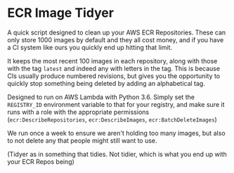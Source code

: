 # ECR Image Tidyer

A quick script designed to clean up your AWS ECR Repositories. These can only store 1000 images by default and they all cost money, and if you have a CI system like ours you quickly end up hitting that limit.

It keeps the most recent 100 images in each repository, along with those with the tag `latest` and indeed any with letters in the tag. This is because CIs usually produce numbered revisions, but gives you the opportunity to quickly stop something being deleted by adding an alphabetical tag.

Designed to run on AWS Lambda with Python 3.6. Simply set the `REGISTRY_ID` environment variable to that for your registry, and make sure it runs with a role with the appropriate permissions (`ecr:DescribeRepositories`, `ecr:DescribeImages`, `ecr:BatchDeleteImages`)

We run once a week to ensure we aren't holding too many images, but also to not delete any that people might still want to use.

(Tidyer as in something that tidies. Not tidier, which is what you end up with your ECR Repos being)
